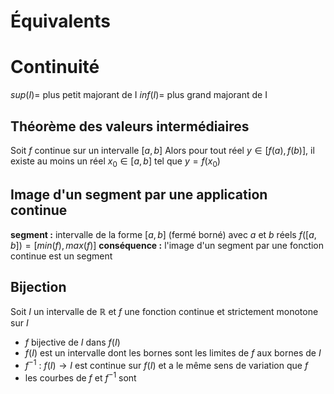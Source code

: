 # Équivalents

# Continuité
$sup(I)=$ plus petit majorant de I
$inf(I)=$ plus grand majorant de I

## Théorème des valeurs intermédiaires
Soit $f$ continue sur un intervalle $[a,b]$
Alors pour tout réel $y \in [f(a),f(b)]$, il existe au moins un réel $x_{0} \in [a,b]$ tel que $y = f(x_{0})$

## Image d'un segment par une application continue
**segment :** intervalle de la forme $[a,b]$ (fermé borné) avec $a$ et $b$ réels
$f([a,b])=[min(f), max(f)]$
**conséquence :** l'image d'un segment par une fonction continue est un segment

## Bijection
Soit $I$ un intervalle de $\mathbb{R}$ et $f$ une fonction continue et strictement monotone sur $I$
* $f$ bijective de $I$ dans $f(I)$
* $f(I)$ est un intervalle dont les bornes sont les limites de $f$ aux bornes de $I$
* $f^{-1}$ : $f(I) \to I$ est continue sur $f(I)$ et a le même sens de variation que $f$
* les courbes de $f$ et $f^{-1}$ sont 